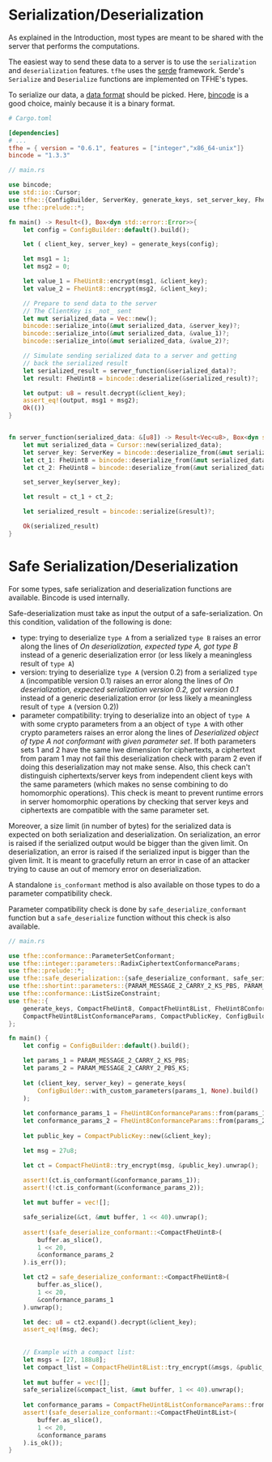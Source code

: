# Serialization/Deserialization

As explained in the Introduction, most types are meant to be shared with the server that performs the computations.

The easiest way to send these data to a server is to use the `serialization` and `deserialization` features. `tfhe` uses the [serde](https://crates.io/crates/serde) framework. Serde's `Serialize` and `Deserialize` functions are implemented on TFHE's types.

To serialize our data, a [data format](https://serde.rs/#data-formats) should be picked. Here, [bincode](https://crates.io/crates/bincode) is a good choice, mainly because it is a binary format.

```toml
# Cargo.toml

[dependencies]
# ...
tfhe = { version = "0.6.1", features = ["integer","x86_64-unix"]}
bincode = "1.3.3"
```

```rust
// main.rs

use bincode;
use std::io::Cursor;
use tfhe::{ConfigBuilder, ServerKey, generate_keys, set_server_key, FheUint8};
use tfhe::prelude::*;

fn main() -> Result<(), Box<dyn std::error::Error>>{
    let config = ConfigBuilder::default().build();

    let ( client_key, server_key) = generate_keys(config);

    let msg1 = 1;
    let msg2 = 0;

    let value_1 = FheUint8::encrypt(msg1, &client_key);
    let value_2 = FheUint8::encrypt(msg2, &client_key);

    // Prepare to send data to the server
    // The ClientKey is _not_ sent
    let mut serialized_data = Vec::new();
    bincode::serialize_into(&mut serialized_data, &server_key)?;
    bincode::serialize_into(&mut serialized_data, &value_1)?;
    bincode::serialize_into(&mut serialized_data, &value_2)?;

    // Simulate sending serialized data to a server and getting
    // back the serialized result
    let serialized_result = server_function(&serialized_data)?;
    let result: FheUint8 = bincode::deserialize(&serialized_result)?;

    let output: u8 = result.decrypt(&client_key);
    assert_eq!(output, msg1 + msg2);
    Ok(())
}


fn server_function(serialized_data: &[u8]) -> Result<Vec<u8>, Box<dyn std::error::Error>> {
    let mut serialized_data = Cursor::new(serialized_data);
    let server_key: ServerKey = bincode::deserialize_from(&mut serialized_data)?;
    let ct_1: FheUint8 = bincode::deserialize_from(&mut serialized_data)?;
    let ct_2: FheUint8 = bincode::deserialize_from(&mut serialized_data)?;

    set_server_key(server_key);

    let result = ct_1 + ct_2;

    let serialized_result = bincode::serialize(&result)?;

    Ok(serialized_result)
}
```


# Safe Serialization/Deserialization

For some types, safe serialization and deserialization functions are available.
Bincode is used internally.

Safe-deserialization must take as input the output of a safe-serialization.
On this condition, validation of the following is done:
- type: trying to deserialize `type A` from a serialized `type B` raises an error along the lines of *On deserialization, expected type A, got type B* instead of a generic deserialization error (or less likely a meaningless result of `type A`)
- version: trying to deserialize `type A` (version 0.2) from a serialized `type A` (incompatible version 0.1) raises an error along the lines of *On deserialization, expected serialization version 0.2, got version 0.1* instead of a generic deserialization error (or less likely a meaningless result of `type A` (version 0.2))
- parameter compatibility: trying to deserialize into an object of `type A` with some crypto parameters from a an object of `type A` with other crypto parameters raises an error along the lines of *Deserialized object of type A not conformant with given parameter set*.
If both parameters sets 1 and 2 have the same lwe dimension for ciphertexts, a ciphertext from param 1 may not fail this deserialization check with param 2 even if doing this deserialization may not make sense.
Also, this check can't distinguish ciphertexts/server keys from independent client keys with the same parameters (which makes no sense combining to do homomorphic operations).
This check is meant to prevent runtime errors in server homomorphic operations by checking that server keys and ciphertexts are compatible with the same parameter set.

Moreover, a size limit (in number of bytes) for the serialized data is expected on both serialization and deserialization.
On serialization, an error is raised if the serialized output would be bigger than the given limit.
On deserialization, an error is raised if the serialized input is bigger than the given limit.
It is meant to gracefully return an error in case of an attacker trying to cause an out of memory error on deserialization. 

A standalone `is_conformant` method is also available on those types to do a parameter compatibility check.

Parameter compatibility check is done by `safe_deserialize_conformant` function but a `safe_deserialize` function without this check is also available.

```rust
// main.rs

use tfhe::conformance::ParameterSetConformant;
use tfhe::integer::parameters::RadixCiphertextConformanceParams;
use tfhe::prelude::*;
use tfhe::safe_deserialization::{safe_deserialize_conformant, safe_serialize};
use tfhe::shortint::parameters::{PARAM_MESSAGE_2_CARRY_2_KS_PBS, PARAM_MESSAGE_2_CARRY_2_PBS_KS};
use tfhe::conformance::ListSizeConstraint;
use tfhe::{
    generate_keys, CompactFheUint8, CompactFheUint8List, FheUint8ConformanceParams,
    CompactFheUint8ListConformanceParams, CompactPublicKey, ConfigBuilder
};

fn main() {
    let config = ConfigBuilder::default().build();

    let params_1 = PARAM_MESSAGE_2_CARRY_2_KS_PBS;
    let params_2 = PARAM_MESSAGE_2_CARRY_2_PBS_KS;
    
    let (client_key, server_key) = generate_keys(
        ConfigBuilder::with_custom_parameters(params_1, None).build()
    );
    
    let conformance_params_1 = FheUint8ConformanceParams::from(params_1);
    let conformance_params_2 = FheUint8ConformanceParams::from(params_2);
    
    let public_key = CompactPublicKey::new(&client_key);

    let msg = 27u8;

    let ct = CompactFheUint8::try_encrypt(msg, &public_key).unwrap();
    
    assert!(ct.is_conformant(&conformance_params_1));
    assert!(!ct.is_conformant(&conformance_params_2));

    let mut buffer = vec![];

    safe_serialize(&ct, &mut buffer, 1 << 40).unwrap();
    
    assert!(safe_deserialize_conformant::<CompactFheUint8>(
        buffer.as_slice(),
        1 << 20,
        &conformance_params_2
    ).is_err());

    let ct2 = safe_deserialize_conformant::<CompactFheUint8>(
        buffer.as_slice(),
        1 << 20,
        &conformance_params_1
    ).unwrap();

    let dec: u8 = ct2.expand().decrypt(&client_key);
    assert_eq!(msg, dec);
    
    
    // Example with a compact list:
    let msgs = [27, 188u8];
    let compact_list = CompactFheUint8List::try_encrypt(&msgs, &public_key).unwrap();
    
    let mut buffer = vec![];
    safe_serialize(&compact_list, &mut buffer, 1 << 40).unwrap();
    
    let conformance_params = CompactFheUint8ListConformanceParams::from((&server_key, ListSizeConstraint::exact_size(2)));
    assert!(safe_deserialize_conformant::<CompactFheUint8List>(
        buffer.as_slice(),
        1 << 20,
        &conformance_params
    ).is_ok());
}
```
